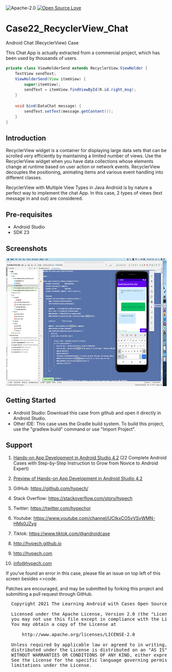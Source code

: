 ![Apache-2.0](https://img.shields.io/badge/license-Apache-blue)  [![Open Source Love](https://badges.frapsoft.com/os/v1/open-source.png?v=103)](https://github.com/ellerbrock/open-source-badges/)

# Case22_RecyclerView_Chat

Android Chat (RecyclerView) Case

This Chat App is actually extracted from a commercial project, which has been used by thousands of users.

```java
private class ViewHolderSend extends RecyclerView.ViewHolder {
	TextView sendText;
	ViewHolderSend(View itemView) {
		super(itemView);
		sendText = itemView.findViewById(R.id.right_msg);
	}

	void bind(DataChat message) {
		sendText.setText(message.getContent());
	}
}
```

Introduction
------------

RecyclerView widget is a container for displaying large data sets that can be scrolled very efficiently by maintaining a limited number of views. Use the RecyclerView widget when you have data collections whose elements change at runtime based on user action or network events. RecyclerView decouples the positioning, animating items and various event handling into different classes.

RecyclerView with Multiple View Types in Java Android is by nature a perfect way to implement the chat App. In this case, 2 types of views (text message in and out) are considered.

Pre-requisites
--------------

- Android Studio 
- SDK 23

Screenshots
-------------

<img src="screenshot.png" height="400" alt="Screenshot"/> 

Getting Started
---------------

* Android Studio: Download this case from github and open it directly in Android Studio.
* Other IDE: This case uses the Gradle build system. To build this project, use the "gradlew build" command or use "Import Project".

Support
-------

1. [Hands-on App Development in Android Studio 4.2](https://www.amazon.com/gp/product/B096TL8VMP) (22 Complete Android Cases with Step-by-Step Instruction to Grow from Novice to Android Expert)

2. [Preview of Hands-on App Development in Android Studio 4.2](https://play.google.com/books/reader?id=9g8zEAAAQBAJ)
4. GitHub: https://github.com/hypech/
5. Stack Overflow: https://stackoverflow.com/story/hypech
6. Twitter: https://twitter.com/hypechor
7. Youtube: https://www.youtube.com/channel/UCtkxCO5vVSvWMN-HMs0JZyg
8. Tiktok: https://www.tiktok.com/@androidcase
9. http://hypech.github.io
10. http://hypech.com
11. info@hypech.com

If you've found an error in this case, please file an issue on top left of this screen besides <>code.

Patches are encouraged, and may be submitted by forking this project and submitting a pull request through GitHub. 


 <pre>
  Copyright 2021 The Learning Android with Cases Open Source Project

  Licensed under the Apache License, Version 2.0 (the "License");
  you may not use this file except in compliance with the License.
  You may obtain a copy of the License at

      http://www.apache.org/licenses/LICENSE-2.0

  Unless required by applicable law or agreed to in writing, software
  distributed under the License is distributed on an "AS IS" BASIS,
  WITHOUT WARRANTIES OR CONDITIONS OF ANY KIND, either express or implied.
  See the License for the specific language governing permissions and
  limitations under the License.
  
</pre>
